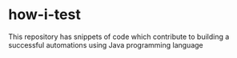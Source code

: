 # how-i-test
This repository has snippets of code which contribute to building a successful automations using Java programming language
